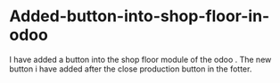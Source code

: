 # Added-button-into-shop-floor-in-odoo
I have added a button into the shop floor module of the odoo . The new button i have added after the close production button in the fotter.
